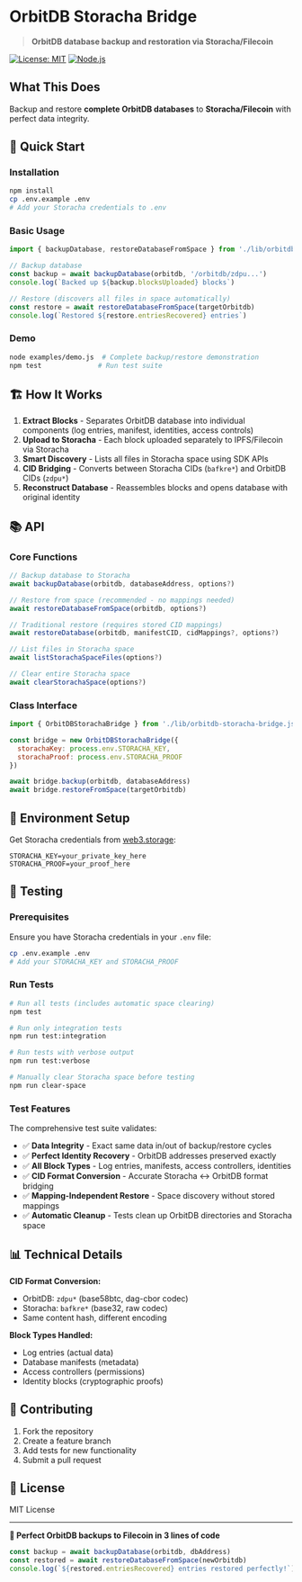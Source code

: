 # OrbitDB Storacha Bridge

> **OrbitDB database backup and restoration via Storacha/Filecoin**

[![License: MIT](https://img.shields.io/badge/License-MIT-yellow.svg)](https://opensource.org/licenses/MIT)
[![Node.js](https://img.shields.io/badge/Node.js-22+-green.svg)](https://nodejs.org/)

## What This Does

Backup and restore **complete OrbitDB databases** to **Storacha/Filecoin** with perfect data integrity.

## 🚀 Quick Start

### Installation

```bash
npm install
cp .env.example .env
# Add your Storacha credentials to .env
```

### Basic Usage

```javascript
import { backupDatabase, restoreDatabaseFromSpace } from './lib/orbitdb-storacha-bridge.js'

// Backup database
const backup = await backupDatabase(orbitdb, '/orbitdb/zdpu...')
console.log(`Backed up ${backup.blocksUploaded} blocks`)

// Restore (discovers all files in space automatically)
const restore = await restoreDatabaseFromSpace(targetOrbitdb)
console.log(`Restored ${restore.entriesRecovered} entries`)
```

### Demo

```bash
node examples/demo.js  # Complete backup/restore demonstration
npm test              # Run test suite
```

## 🏗️ How It Works

1. **Extract Blocks** - Separates OrbitDB database into individual components (log entries, manifest, identities, access controls)
2. **Upload to Storacha** - Each block uploaded separately to IPFS/Filecoin via Storacha
3. **Smart Discovery** - Lists all files in Storacha space using SDK APIs
4. **CID Bridging** - Converts between Storacha CIDs (`bafkre*`) and OrbitDB CIDs (`zdpu*`) 
5. **Reconstruct Database** - Reassembles blocks and opens database with original identity

## 📚 API

### Core Functions

```javascript
// Backup database to Storacha
await backupDatabase(orbitdb, databaseAddress, options?)

// Restore from space (recommended - no mappings needed)
await restoreDatabaseFromSpace(orbitdb, options?)

// Traditional restore (requires stored CID mappings)
await restoreDatabase(orbitdb, manifestCID, cidMappings?, options?)

// List files in Storacha space
await listStorachaSpaceFiles(options?)

// Clear entire Storacha space
await clearStorachaSpace(options?)
```

### Class Interface

```javascript
import { OrbitDBStorachaBridge } from './lib/orbitdb-storacha-bridge.js'

const bridge = new OrbitDBStorachaBridge({
  storachaKey: process.env.STORACHA_KEY,
  storachaProof: process.env.STORACHA_PROOF
})

await bridge.backup(orbitdb, databaseAddress)
await bridge.restoreFromSpace(targetOrbitdb)
```

## 🔧 Environment Setup

Get Storacha credentials from [web3.storage](https://web3.storage):

```env
STORACHA_KEY=your_private_key_here
STORACHA_PROOF=your_proof_here
```

## 🧪 Testing

### Prerequisites
Ensure you have Storacha credentials in your `.env` file:
```bash
cp .env.example .env
# Add your STORACHA_KEY and STORACHA_PROOF
```

### Run Tests
```bash
# Run all tests (includes automatic space clearing)
npm test

# Run only integration tests
npm run test:integration

# Run tests with verbose output
npm run test:verbose

# Manually clear Storacha space before testing
npm run clear-space
```

### Test Features
The comprehensive test suite validates:
- ✅ **Data Integrity** - Exact same data in/out of backup/restore cycles
- ✅ **Perfect Identity Recovery** - OrbitDB addresses preserved exactly
- ✅ **All Block Types** - Log entries, manifests, access controllers, identities
- ✅ **CID Format Conversion** - Accurate Storacha ↔ OrbitDB format bridging
- ✅ **Mapping-Independent Restore** - Space discovery without stored mappings
- ✅ **Automatic Cleanup** - Tests clean up OrbitDB directories and Storacha space

## 📊 Technical Details

**CID Format Conversion:**
- OrbitDB: `zdpu*` (base58btc, dag-cbor codec)
- Storacha: `bafkre*` (base32, raw codec)
- Same content hash, different encoding

**Block Types Handled:**
- Log entries (actual data)
- Database manifests (metadata)
- Access controllers (permissions)
- Identity blocks (cryptographic proofs)

## 🤝 Contributing

1. Fork the repository
2. Create a feature branch
3. Add tests for new functionality
4. Submit a pull request

## 📜 License

MIT License

---

**🎯 Perfect OrbitDB backups to Filecoin in 3 lines of code**

```javascript
const backup = await backupDatabase(orbitdb, dbAddress)
const restored = await restoreDatabaseFromSpace(newOrbitdb)
console.log(`${restored.entriesRecovered} entries restored perfectly!`)
```

